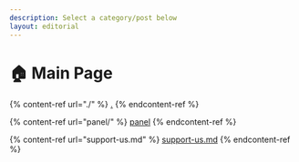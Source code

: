 ```yaml
---
description: Select a category/post below
layout: editorial
---
```


# 🏠 Main Page

{% content-ref url="./" %}
[.](./)
{% endcontent-ref %}

{% content-ref url="panel/" %}
[panel](panel/)
{% endcontent-ref %}

{% content-ref url="support-us.md" %}
[support-us.md](support-us.md)
{% endcontent-ref %}

